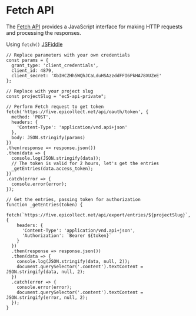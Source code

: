 # Fetch API

The [Fetch API](https://developer.mozilla.org/en-US/docs/Web/API/Fetch\_API/Using\_Fetch) provides a JavaScript interface for making HTTP requests and processing the responses.

Using `fetch()` [JSFiddle](https://jsfiddle.net/mirko77/28qk35mx/4)

```
// Replace parameters with your own credentials
const params = {
  grant_type: 'client_credentials',
  client_id: 4879,
  client_secret: 'XbIHCZHh5WQhJCaLduHSAzzddFFI6PkHA78XUZeE'
};

// Replace with your project slug
const projectSlug = "ec5-api-private";

// Perform Fetch request to get token
fetch('https://five.epicollect.net/api/oauth/token', {
  method: 'POST',
  headers: {
    'Content-Type': 'application/vnd.api+json'
  },
  body: JSON.stringify(params)
})
.then(response => response.json())
.then(data => {
  console.log(JSON.stringify(data));
  // The token is valid for 2 hours, let's get the entries
  _getEntries(data.access_token);
})
.catch(error => {
  console.error(error);
});

// Get the entries, passing token for authorization
function _getEntries(token) {
  fetch(`https://five.epicollect.net/api/export/entries/${projectSlug}`, {
    headers: {
      'Content-Type': 'application/vnd.api+json',
      'Authorization': `Bearer ${token}`
    }
  })
  .then(response => response.json())
  .then(data => {
    console.log(JSON.stringify(data, null, 2));
    document.querySelector('.content').textContent = JSON.stringify(data, null, 2);
  })
  .catch(error => {
    console.error(error);
    document.querySelector('.content').textContent = JSON.stringify(error, null, 2);
  });
}

```
